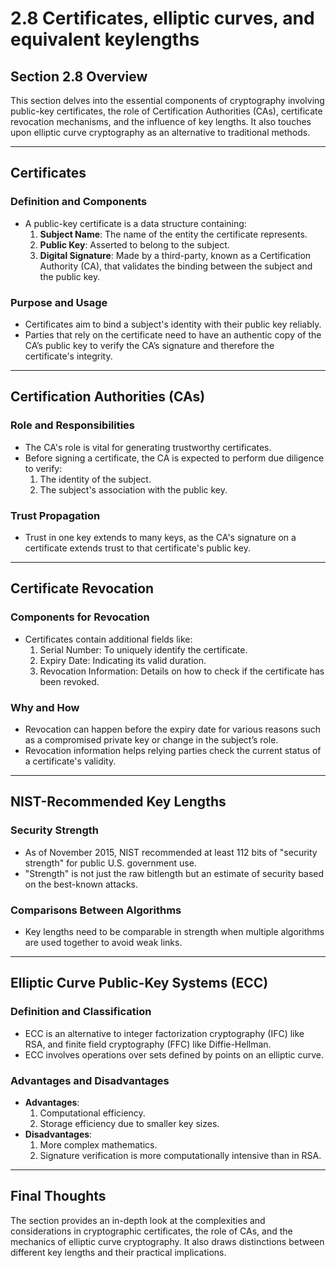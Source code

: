 # 2.8 Certificates, elliptic curves, and equivalent keylengths

## Section 2.8 Overview

This section delves into the essential components of cryptography involving public-key certificates, the role of Certification Authorities (CAs), certificate revocation mechanisms, and the influence of key lengths. It also touches upon elliptic curve cryptography as an alternative to traditional methods.

---

## Certificates

### Definition and Components

- A public-key certificate is a data structure containing:
  1. **Subject Name**: The name of the entity the certificate represents.
  2. **Public Key**: Asserted to belong to the subject.
  3. **Digital Signature**: Made by a third-party, known as a Certification Authority (CA), that validates the binding between the subject and the public key.

### Purpose and Usage

- Certificates aim to bind a subject's identity with their public key reliably.
- Parties that rely on the certificate need to have an authentic copy of the CA’s public key to verify the CA’s signature and therefore the certificate's integrity.

---

## Certification Authorities (CAs)

### Role and Responsibilities

- The CA's role is vital for generating trustworthy certificates.
- Before signing a certificate, the CA is expected to perform due diligence to verify:
  1. The identity of the subject.
  2. The subject's association with the public key.

### Trust Propagation

- Trust in one key extends to many keys, as the CA's signature on a certificate extends trust to that certificate's public key.

---

## Certificate Revocation

### Components for Revocation

- Certificates contain additional fields like:
  1. Serial Number: To uniquely identify the certificate.
  2. Expiry Date: Indicating its valid duration.
  3. Revocation Information: Details on how to check if the certificate has been revoked.

### Why and How

- Revocation can happen before the expiry date for various reasons such as a compromised private key or change in the subject’s role.
- Revocation information helps relying parties check the current status of a certificate's validity.

---

## NIST-Recommended Key Lengths

### Security Strength

- As of November 2015, NIST recommended at least 112 bits of "security strength" for public U.S. government use.
- "Strength" is not just the raw bitlength but an estimate of security based on the best-known attacks.

### Comparisons Between Algorithms

- Key lengths need to be comparable in strength when multiple algorithms are used together to avoid weak links.

---

## Elliptic Curve Public-Key Systems (ECC)

### Definition and Classification

- ECC is an alternative to integer factorization cryptography (IFC) like RSA, and finite field cryptography (FFC) like Diffie-Hellman.
- ECC involves operations over sets defined by points on an elliptic curve.

### Advantages and Disadvantages

- **Advantages**:
  1. Computational efficiency.
  2. Storage efficiency due to smaller key sizes.
- **Disadvantages**:
  1. More complex mathematics.
  2. Signature verification is more computationally intensive than in RSA.

---

## Final Thoughts

The section provides an in-depth look at the complexities and considerations in cryptographic certificates, the role of CAs, and the mechanics of elliptic curve cryptography. It also draws distinctions between different key lengths and their practical implications.